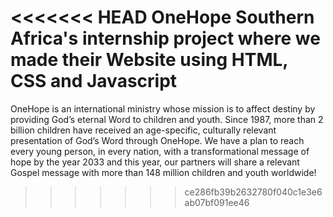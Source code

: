 <<<<<<< HEAD
OneHope Southern Africa's internship project where we made their Website using HTML, CSS and Javascript
=======
OneHope is an international ministry whose mission is to affect destiny by providing God’s eternal Word to children and youth. Since 1987, more than 2 billion children have received an age-specific, culturally relevant presentation of God’s Word through OneHope. We have a plan to reach every young person, in every nation, with a transformational message of hope by the year 2033 and this year, our partners will share a relevant Gospel message with more than 148 million children and youth worldwide!
>>>>>>> ce286fb39b2632780f040c1e3e6ab07bf091ee46
